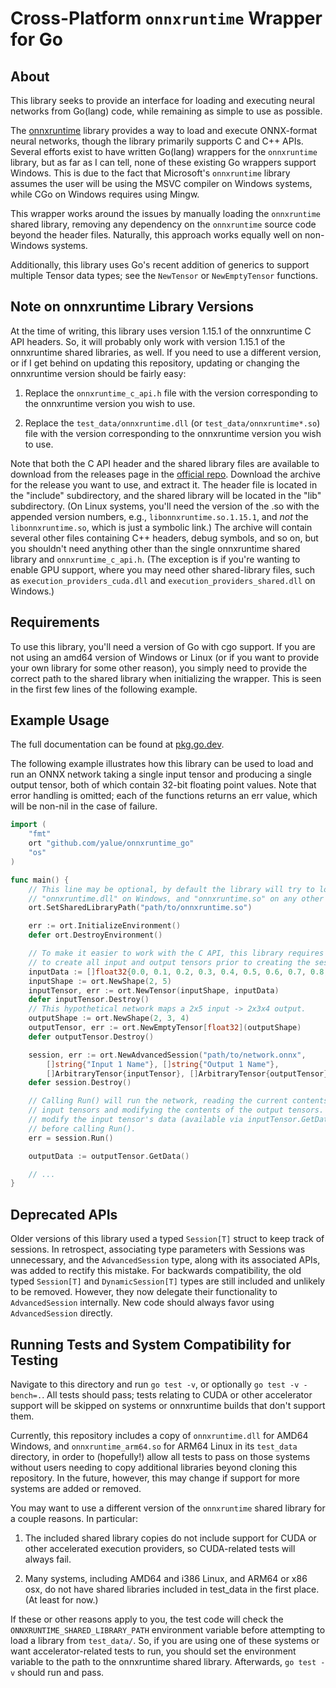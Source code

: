 Cross-Platform `onnxruntime` Wrapper for Go
===========================================

About
-----

This library seeks to provide an interface for loading and executing neural
networks from Go(lang) code, while remaining as simple to use as possible.

The [onnxruntime](https://github.com/microsoft/onnxruntime) library provides a
way to load and execute ONNX-format neural networks, though the library
primarily supports C and C++ APIs.  Several efforts exist to have written
Go(lang) wrappers for the `onnxruntime` library, but as far as I can tell, none
of these existing Go wrappers support Windows. This is due to the fact that
Microsoft's `onnxruntime` library assumes the user will be using the MSVC
compiler on Windows systems, while CGo on Windows requires using Mingw.

This wrapper works around the issues by manually loading the `onnxruntime`
shared library, removing any dependency on the `onnxruntime` source code beyond
the header files.  Naturally, this approach works equally well on non-Windows
systems.

Additionally, this library uses Go's recent addition of generics to support
multiple Tensor data types; see the `NewTensor` or `NewEmptyTensor` functions.


Note on onnxruntime Library Versions
------------------------------------

At the time of writing, this library uses version 1.15.1 of the onnxruntime
C API headers.  So, it will probably only work with version 1.15.1 of the
onnxruntime shared libraries, as well.  If you need to use a different version,
or if I get behind on updating this repository, updating or changing the
onnxruntime version should be fairly easy:

 1. Replace the `onnxruntime_c_api.h` file with the version corresponding to
    the onnxruntime version you wish to use.

 2. Replace the `test_data/onnxruntime.dll` (or `test_data/onnxruntime*.so`)
    file with the version corresponding to the onnxruntime version you wish to
    use.

Note that both the C API header and the shared library files are available to
download from the releases page in the
[official repo](https://github.com/microsoft/onnxruntime). Download the archive
for the release you want to use, and extract it. The header file is located in
the "include" subdirectory, and the shared library will be located in the "lib"
subdirectory. (On Linux systems, you'll need the version of the .so with the
appended version numbers, e.g., `libonnxruntime.so.1.15.1`, and _not_ the
`libonnxruntime.so`, which is just a symbolic link.)  The archive will contain
several other files containing C++ headers, debug symbols, and so on, but you
shouldn't need anything other than the single onnxruntime shared library and
`onnxruntime_c_api.h`.  (The exception is if you're wanting to enable GPU
support, where you may need other shared-library files, such as
`execution_providers_cuda.dll` and `execution_providers_shared.dll` on Windows.)


Requirements
------------

To use this library, you'll need a version of Go with cgo support.  If you are
not using an amd64 version of Windows or Linux (or if you want to provide your
own library for some other reason), you simply need to provide the correct path
to the shared library when initializing the wrapper.  This is seen in the first
few lines of the following example.


Example Usage
-------------

The full documentation can be found at [pkg.go.dev](https://pkg.go.dev/github.com/yalue/onnxruntime_go).

The following example illustrates how this library can be used to load and run
an ONNX network taking a single input tensor and producing a single output
tensor, both of which contain 32-bit floating point values.  Note that error
handling is omitted; each of the functions returns an err value, which will be
non-nil in the case of failure.

```go
import (
    "fmt"
    ort "github.com/yalue/onnxruntime_go"
    "os"
)

func main() {
    // This line may be optional, by default the library will try to load
    // "onnxruntime.dll" on Windows, and "onnxruntime.so" on any other system.
    ort.SetSharedLibraryPath("path/to/onnxruntime.so")

    err := ort.InitializeEnvironment()
    defer ort.DestroyEnvironment()

    // To make it easier to work with the C API, this library requires the user
    // to create all input and output tensors prior to creating the session.
    inputData := []float32{0.0, 0.1, 0.2, 0.3, 0.4, 0.5, 0.6, 0.7, 0.8, 0.9}
    inputShape := ort.NewShape(2, 5)
    inputTensor, err := ort.NewTensor(inputShape, inputData)
    defer inputTensor.Destroy()
    // This hypothetical network maps a 2x5 input -> 2x3x4 output.
    outputShape := ort.NewShape(2, 3, 4)
    outputTensor, err := ort.NewEmptyTensor[float32](outputShape)
    defer outputTensor.Destroy()

    session, err := ort.NewAdvancedSession("path/to/network.onnx",
        []string{"Input 1 Name"}, []string{"Output 1 Name"},
        []ArbitraryTensor{inputTensor}, []ArbitraryTensor{outputTensor}, nil)
    defer session.Destroy()

    // Calling Run() will run the network, reading the current contents of the
    // input tensors and modifying the contents of the output tensors. Simply
    // modify the input tensor's data (available via inputTensor.GetData())
    // before calling Run().
    err = session.Run()

    outputData := outputTensor.GetData()

    // ...
}
```


Deprecated APIs
---------------

Older versions of this library used a typed `Session[T]` struct to keep track
of sessions. In retrospect, associating type parameters with Sessions was
unnecessary, and the `AdvancedSession` type, along with its associated APIs,
was added to rectify this mistake.  For backwards compatibility, the old typed
`Session[T]` and `DynamicSession[T]` types are still included and unlikely to
be removed.  However, they now delegate their functionality to
`AdvancedSession` internally.  New code should always favor using
`AdvancedSession` directly.


Running Tests and System Compatibility for Testing
--------------------------------------------------

Navigate to this directory and run `go test -v`, or optionally
`go test -v -bench=.`.  All tests should pass; tests relating to CUDA or other
accelerator support will be skipped on systems or onnxruntime builds that don't
support them.

Currently, this repository includes a copy of `onnxruntime.dll` for AMD64
Windows, and `onnxruntime_arm64.so` for ARM64 Linux in its `test_data`
directory, in order to (hopefully!) allow all tests to pass on those systems
without users needing to copy additional libraries beyond cloning this
repository. In the future, however, this may change if support for more systems
are added or removed.

You may want to use a different version of the `onnxruntime` shared library for
a couple reasons.  In particular:

 1. The included shared library copies do not include support for CUDA or other
    accelerated execution providers, so CUDA-related tests will always fail.

 2. Many systems, including AMD64 and i386 Linux, and ARM64 or x86 osx, do not
    have shared libraries included in test_data in the first place. (At least
    for now.)

If these or other reasons apply to you, the test code will check the
`ONNXRUNTIME_SHARED_LIBRARY_PATH` environment variable before attempting to
load a library from `test_data/`. So, if you are using one of these systems or
want accelerator-related tests to run, you should set the environment variable
to the path to the onnxruntime shared library.  Afterwards, `go test -v` should
run and pass.

